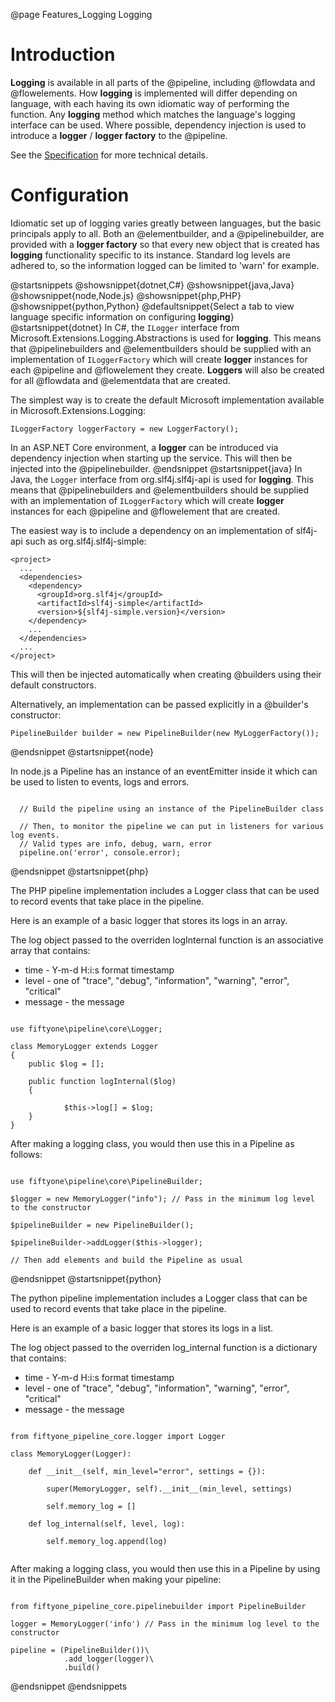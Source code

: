@page Features_Logging Logging

# Introduction

**Logging** is available in all parts of the @pipeline, including @flowdata and @flowelements.
How **logging** is implemented will differ depending on language, with each having
its own idiomatic way of performing the function. Any **logging** method which matches the
language's logging interface can be used. Where possible, dependency injection
is used to introduce a **logger** / **logger factory** to the @pipeline.

See the
[Specification](https://github.com/51Degrees/specifications/blob/main/pipeline-specification/features/logging.md)
for more technical details.

# Configuration

Idiomatic set up of logging varies greatly between languages, but the basic principals apply
to all. Both an @elementbuilder, and a @pipelinebuilder, are provided with a **logger factory**
so that every new object that is created has **logging** functionality specific to its instance.
Standard log levels are adhered to, so the information logged can be limited to 'warn' for example.

@startsnippets
@showsnippet{dotnet,C#}
@showsnippet{java,Java}
@showsnippet{node,Node.js}
@showsnippet{php,PHP}
@showsnippet{python,Python}
@defaultsnippet{Select a tab to view language specific information on configuring **logging**}
@startsnippet{dotnet}
In C#, the `ILogger` interface from Microsoft.Extensions.Logging.Abstractions is used for **logging**.
This means that @pipelinebuilders and @elementbuilders should be supplied with an implementation 
of `ILoggerFactory` which will create **logger** instances for each @pipeline and @flowelement
they create. **Loggers** will also be created for all @flowdata and @elementdata that are created.

The simplest way is to create the default Microsoft implementation available in Microsoft.Extensions.Logging:
```{cs}
ILoggerFactory loggerFactory = new LoggerFactory();
```

In an ASP.NET Core environment, a **logger** can be introduced via dependency injection when starting up the
service. This will then be injected into the @pipelinebuilder.
@endsnippet
@startsnippet{java}
In Java, the `Logger` interface from org.slf4j.slf4j-api is used for **logging**. This means that
@pipelinebuilders and @elementbuilders should be supplied with an implementation of `ILoggerFactory` which
will create **logger** instances for each @pipeline and @flowelement that are created.

The easiest way is to include a dependency on an implementation of slf4j-api such as org.slf4j.slf4j-simple:
```{xml}
<project>
  ...
  <dependencies>
    <dependency>
      <groupId>org.slf4j</groupId>
      <artifactId>slf4j-simple</artifactId>
      <version>${slf4j-simple.version}</version>
    </dependency>
    ...
  </dependencies>
  ...
</project>

```

This will then be injected automatically when creating @builders using their default constructors.

Alternatively, an implementation can be passed explicitly in a @builder's constructor:
```{java}
PipelineBuilder builder = new PipelineBuilder(new MyLoggerFactory());
```
@endsnippet
@startsnippet{node}

In node.js a Pipeline has an instance of an eventEmitter inside it which can be used to listen to events, logs and errors.

```{js}

  // Build the pipeline using an instance of the PipelineBuilder class

  // Then, to monitor the pipeline we can put in listeners for various log events.
  // Valid types are info, debug, warn, error
  pipeline.on('error', console.error);

```

@endsnippet
@startsnippet{php}

The PHP pipeline implementation includes a Logger class that can be used to record events that take place in the pipeline.

Here is an example of a basic logger that stores its logs in an array.

The log object passed to the overriden logInternal function is an associative array that contains:

* time - Y-m-d H:i:s format timestamp
* level - one of "trace", "debug", "information", "warning", "error", "critical"
* message - the message

```{php}

use fiftyone\pipeline\core\Logger;

class MemoryLogger extends Logger
{
    public $log = [];

    public function logInternal($log)
    {

            $this->log[] = $log;
    }
}

```

After making a logging class, you would then use this in a Pipeline as follows:

```{php}

use fiftyone\pipeline\core\PipelineBuilder;

$logger = new MemoryLogger("info"); // Pass in the minimum log level to the constructor

$pipelineBuilder = new PipelineBuilder();

$pipelineBuilder->addLogger($this->logger);

// Then add elements and build the Pipeline as usual

```

@endsnippet
@startsnippet{python}

The python pipeline implementation includes a Logger class that can be used to record events that take place in the pipeline.

Here is an example of a basic logger that stores its logs in a list.

The log object passed to the overriden log_internal function is a dictionary that contains:

* time - Y-m-d H:i:s format timestamp
* level - one of "trace", "debug", "information", "warning", "error", "critical"
* message - the message

```{python}

from fiftyone_pipeline_core.logger import Logger

class MemoryLogger(Logger):

    def __init__(self, min_level="error", settings = {}):

        super(MemoryLogger, self).__init__(min_level, settings)

        self.memory_log = []

    def log_internal(self, level, log):

        self.memory_log.append(log)


```

After making a logging class, you would then use this in a Pipeline by using it in the PipelineBuilder when making your pipeline:

```{python}

from fiftyone_pipeline_core.pipelinebuilder import PipelineBuilder

logger = MemoryLogger('info') // Pass in the minimum log level to the constructor

pipeline = (PipelineBuilder())\
            .add_logger(logger)\
            .build()

```

@endsnippet
@endsnippets

